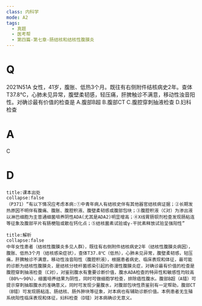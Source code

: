 ```yaml
---
class: 内科学
mode: A2
tags:
  - 真题
  - 医考帮
  - 第四篇-第七章-肠结核和结核性腹膜炎
---
```


# Q
2021N51A 女性，41岁，腹胀、低热3个月。既往有右侧附件结核病史2年。查体T37.8℃，心肺未见异常，腹壁柔韧感，轻压痛，肝脾触诊不满意，移动性浊音阳性。对确诊最有价值的检查是
A.腹部B超
B.腹部CT
C.腹腔穿刺抽液检查
D.妇科检查

# A
C
# D
```ad-note
title:课本出处
collapse:false
（P371）“有以下情况应考虑本病:①中青年病人有结核史伴有其他器官结核病证据；②长期发热原因不明伴有腹痛、腹胀、腹腔积液、腹壁柔韧感或腹部包块；③腹腔积液（C对）为渗出液以淋巴细胞为主普通细菌培养阴性ADA(尤其是ADA2)明显增高；④X线胃肠钡剂检查发现肠粘连等征象及腹部平片有肠梗阻或散在钙化点；⑤结核菌素试验或γ-干扰素释放试验呈强阳性”
```

```ad-summary
title:解析
collapse:false
中年女性患者（结核性腹膜炎多见人群），既往有右侧附件结核病史2年（结核性腹膜炎病因），腹胀、低热3个月（结核感染症状），查体T37.8℃（低热），心肺未见异常，腹壁柔韧感，轻压痛，肝脾触诊不满意，移动性浊音阳性（腹腔积液），根据患者病史、临床表现和体征，最可能的诊断为结核性腹膜炎，是结核分枝杆菌感染引起的弥漫性腹膜炎症，对确诊最有价值的检查是腹腔穿刺抽液检查（C对），对鉴别腹水有重要诊断价值，腹水ADA检查的特异性和敏感性均较高（80%～90%），细菌培养结果为阴性，同时可做细胞学检查，排除癌性腹水。腹部B超（A错）可提示穿刺抽取腹水的准确意义，同时可发现少量腹水，对腹部包块性质鉴别有一定帮助，腹部CT（B错）可发现肠粘连、肠结核、肠外肿块等征象，对本病也有辅助诊断价值。本例患者无生殖系统阳性临床表现和体征，妇科检查（D错）对本病确诊无意义。
```

